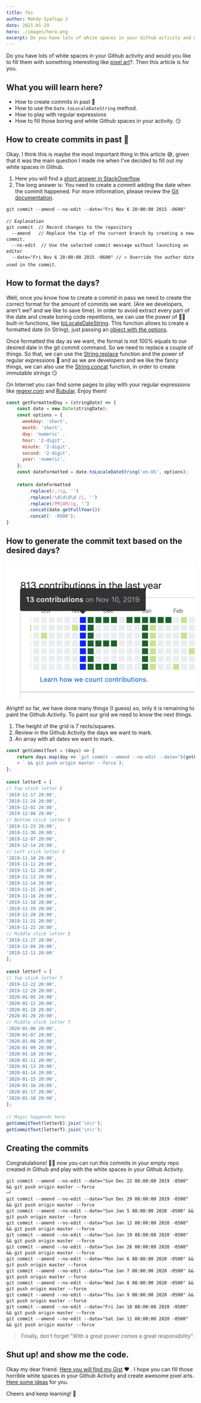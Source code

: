 ```yaml
---
title: Tes
author: Mahdy Syafiqa J
date: 2021-01-29
hero: ./images/hero.png
excerpt: Do you have lots of white spaces in your Github activity and would you like to fill them with something interesting like pixel art?. Then this article is for you.
---
```


Do you have lots of white spaces in your Github activity and would you like to fill them with something interesting like [pixel art](https://es.wikipedia.org/wiki/Pixel_art)?. Then this article is for you.

## What you will learn here?

* How to create commits in past 🤯
* How to use the `Date.toLocaleDateString` method.
* How to play with regular expressions
* How to fill those boring and white Github spaces in your activity. 😏

## How to create commits in past 🤯

Okay, I think this is maybe the most important thing in this article 😅, given that it was the main question I made me when I've decided to fill out my white spaces in Github.

1. Here you will find a [short answer in StackOverflow](https://stackoverflow.com/questions/23609991/git-github-commit-at-past-date/34639957).
2. The long answer is: You need to create a commit adding the date when the commit happened. For more information, please review the [Git documentation](https://git-scm.com/docs/git-commit).
 
```
git commit --amend --no-edit --date="Fri Nov 6 20:00:00 2015 -0600"

// Explanation
git commit  // Record changes to the repository 
  --amend   // Replace the tip of the current branch by creating a new commit.
  --no-edit  // Use the selected commit message without launching an editor
  --date="Fri Nov 6 20:00:00 2015 -0600" // ⭐️ Override the author date used in the commit.
```


## How to format the days?

Well, once you know how to create a commit in pass we need to create the correct format for the amount of commits we want. (Are we developers, aren't we? and we like to save time).
In order to avoid extract every part of the date and create boring code repetitions, we can use the power of 💪🏼 built-in functions, like [toLocaleDateString](https://developer.mozilla.org/es/docs/Web/JavaScript/Referencia/Objetos_globales/Date/toLocaleDateString). This function allows to create a formatted date (in String), just passing an [object with the options](https://tc39.es/ecma402/#datetimeformat-objects).    

Once formatted the day as we want, the format is not 100% equals to our desired date in the git commit  command. So we need to replace a couple of things.
So that, we can use the [String.replace](https://developer.mozilla.org/es/docs/Web/JavaScript/Referencia/Objetos_globales/String/replace) function and the power of regular expressions 💛 and as we are developers and we like the fancy things, we can also use the [String.concat](https://developer.mozilla.org/es/docs/Web/JavaScript/Referencia/Objetos_globales/String/concat) function, in order to create immutable strings 😏

On Internet you can find some pages to play with your regular expressions like [regexr.com](https://regexr.com/) and [Rubular](https://rubular.com/). Enjoy them!
  

```javascript
const getFormattedDay = (stringDate) => {
	const date = new Date(stringDate);
	const options = {
	  weekday: 'short', 
	  month: 'short', 
	  day: 'numeric' ,
	  hour: '2-digit',
	  minute: '2-digit',
	  second: '2-digit',
	  year: 'numeric', 
	};
	const dateFormatted = date.toLocaleDateString('en-US', options);

	return dateFormatted
		.replace(/,/ig, '')
		.replace(/\d\d\d\d /i, '')
		.replace(/PM|AM/ig, '')
		.concat(date.getFullYear())
		.concat(' -0500');
}

```

## How to generate the commit text based on the desired days?

<img src="./images/contribution.png" />

Alright! so far, we have done many things (I guess) so, only it is remaining to paint the Github Activity. To paint our grid we need to know the next things. 
1. The height of the grid is 7 rects/squares.
2. Review in the Github Activity the days we want to mark.
3. An array with all dates we want to mark.




```javascript
const getCommitText = (days) => {
	return days.map(day => `git commit --amend --no-edit --date="${getFormattedDay(day)}"` 
	+ ` && git push origin master --force`);
};

const letterE = [
// Top stick letter E
'2019-11-17 20:00',
'2019-11-24 20:00',
'2019-12-01 20:00',
'2019-12-08 20:00',
// Bottom stick letter E
'2019-11-23 20:00',
'2019-11-30 20:00',
'2019-12-07 20:00',
'2019-12-14 20:00',
// Left stick letter E
'2019-11-10 20:00',
'2019-11-11 20:00',
'2019-11-12 20:00',
'2019-11-13 20:00',
'2019-11-14 20:00',
'2019-11-15 20:00',
'2019-11-16 20:00',
'2019-11-18 20:00',
'2019-11-19 20:00',
'2019-11-20 20:00',
'2019-11-21 20:00',
'2019-11-22 20:00',
// Middle stick letter E
'2019-11-27 20:00',
'2019-12-04 20:00',
'2019-12-11 20:00'
];

const letterT = [
// Top stick letter T
'2019-12-22 20:00',
'2019-12-29 20:00',
'2020-01-05 20:00',
'2020-01-12 20:00',
'2020-01-19 20:00',
'2020-01-26 20:00',
// Middle stick letter T
'2020-01-06 20:00',
'2020-01-07 20:00',
'2020-01-08 20:00',
'2020-01-09 20:00',
'2020-01-10 20:00',
'2020-01-11 20:00',
'2020-01-13 20:00',
'2020-01-14 20:00',
'2020-01-15 20:00',
'2020-01-16 20:00',
'2020-01-17 20:00',
'2020-01-18 20:00',
];

// Magic happends here
getCommitText(letterE).join('\n\r');
getCommitText(letterT).join('\n\r');
```

## Creating the commits 

Congratulations! 🙌🏼 now you can run this commits in your empty repo created in Github and play with the white spaces in your Github Activity.

```shell script
git commit --amend --no-edit --date="Sun Dec 22 08:00:00 2019 -0500" && git push origin master --force                                                                      ─╯
git commit --amend --no-edit --date="Sun Dec 29 08:00:00 2019 -0500" && git push origin master --force
git commit --amend --no-edit --date="Sun Jan 5 08:00:00 2020 -0500" && git push origin master --force
git commit --amend --no-edit --date="Sun Jan 12 08:00:00 2020 -0500" && git push origin master --force
git commit --amend --no-edit --date="Sun Jan 19 08:00:00 2020 -0500" && git push origin master --force
git commit --amend --no-edit --date="Sun Jan 26 08:00:00 2020 -0500" && git push origin master --force
git commit --amend --no-edit --date="Mon Jan 6 08:00:00 2020 -0500" && git push origin master --force
git commit --amend --no-edit --date="Tue Jan 7 08:00:00 2020 -0500" && git push origin master --force
git commit --amend --no-edit --date="Wed Jan 8 08:00:00 2020 -0500" && git push origin master --force
git commit --amend --no-edit --date="Thu Jan 9 08:00:00 2020 -0500" && git push origin master --force
git commit --amend --no-edit --date="Fri Jan 10 08:00:00 2020 -0500" && git push origin master --force
git commit --amend --no-edit --date="Sat Jan 11 08:00:00 2020 -0500" && git push origin master --force
```

 

> Finally, don't forget "With a great power comes a great responsibility".

## Shut up! and show me the code. 

Okay my dear friend. [Here you will find my Gist](https://gist.github.com/codesandtags/6dc67efd0a968a080b3c2c6038c8a2e1) ♥️ . I hope you can fill those horrible white spaces in your Github Activity and create awesome pixel arts. [Here some ideas](https://www.shutterstock.com/es/search/geek+pixel?image_type=illustration) for you.  

Cheers and keep learning! 🍻